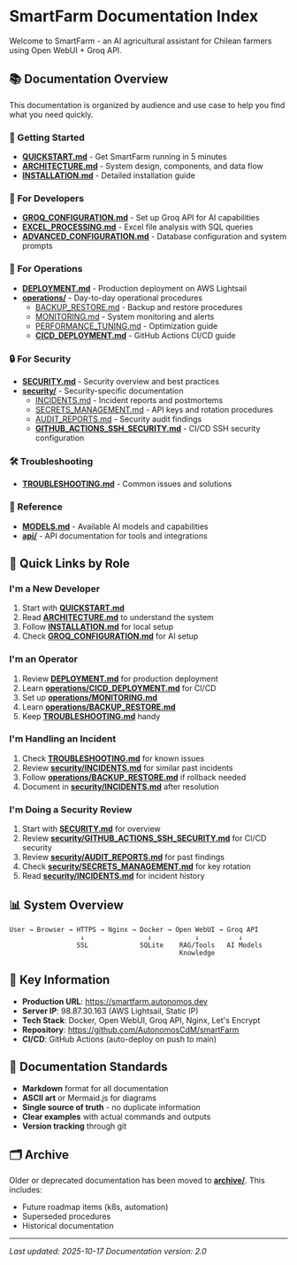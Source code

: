 # SmartFarm Documentation Index

Welcome to SmartFarm - an AI agricultural assistant for Chilean farmers using Open WebUI + Groq API.

## 📚 Documentation Overview

This documentation is organized by audience and use case to help you find what you need quickly.

### 🚀 Getting Started
- **[QUICKSTART.md](QUICKSTART.md)** - Get SmartFarm running in 5 minutes
- **[ARCHITECTURE.md](ARCHITECTURE.md)** - System design, components, and data flow
- **[INSTALLATION.md](INSTALLATION.md)** - Detailed installation guide

### 🔧 For Developers
- **[GROQ_CONFIGURATION.md](GROQ_CONFIGURATION.md)** - Set up Groq API for AI capabilities
- **[EXCEL_PROCESSING.md](EXCEL_PROCESSING.md)** - Excel file analysis with SQL queries
- **[ADVANCED_CONFIGURATION.md](ADVANCED_CONFIGURATION.md)** - Database configuration and system prompts

### 🚢 For Operations
- **[DEPLOYMENT.md](DEPLOYMENT.md)** - Production deployment on AWS Lightsail
- **[operations/](operations/)** - Day-to-day operational procedures
  - [BACKUP_RESTORE.md](operations/BACKUP_RESTORE.md) - Backup and restore procedures
  - [MONITORING.md](operations/MONITORING.md) - System monitoring and alerts
  - [PERFORMANCE_TUNING.md](operations/PERFORMANCE_TUNING.md) - Optimization guide
  - **[CICD_DEPLOYMENT.md](operations/CICD_DEPLOYMENT.md)** - GitHub Actions CI/CD guide

### 🔒 For Security
- **[SECURITY.md](SECURITY.md)** - Security overview and best practices
- **[security/](security/)** - Security-specific documentation
  - [INCIDENTS.md](security/INCIDENTS.md) - Incident reports and postmortems
  - [SECRETS_MANAGEMENT.md](security/SECRETS_MANAGEMENT.md) - API keys and rotation procedures
  - [AUDIT_REPORTS.md](security/AUDIT_REPORTS.md) - Security audit findings
  - **[GITHUB_ACTIONS_SSH_SECURITY.md](security/GITHUB_ACTIONS_SSH_SECURITY.md)** - CI/CD SSH security configuration

### 🛠 Troubleshooting
- **[TROUBLESHOOTING.md](TROUBLESHOOTING.md)** - Common issues and solutions

### 📖 Reference
- **[MODELS.md](MODELS.md)** - Available AI models and capabilities
- **[api/](api/)** - API documentation for tools and integrations

## 🎯 Quick Links by Role

### I'm a New Developer
1. Start with **[QUICKSTART.md](QUICKSTART.md)**
2. Read **[ARCHITECTURE.md](ARCHITECTURE.md)** to understand the system
3. Follow **[INSTALLATION.md](INSTALLATION.md)** for local setup
4. Check **[GROQ_CONFIGURATION.md](GROQ_CONFIGURATION.md)** for AI setup

### I'm an Operator
1. Review **[DEPLOYMENT.md](DEPLOYMENT.md)** for production deployment
2. Learn **[operations/CICD_DEPLOYMENT.md](operations/CICD_DEPLOYMENT.md)** for CI/CD
3. Set up **[operations/MONITORING.md](operations/MONITORING.md)**
4. Learn **[operations/BACKUP_RESTORE.md](operations/BACKUP_RESTORE.md)**
5. Keep **[TROUBLESHOOTING.md](TROUBLESHOOTING.md)** handy

### I'm Handling an Incident
1. Check **[TROUBLESHOOTING.md](TROUBLESHOOTING.md)** for known issues
2. Review **[security/INCIDENTS.md](security/INCIDENTS.md)** for similar past incidents
3. Follow **[operations/BACKUP_RESTORE.md](operations/BACKUP_RESTORE.md)** if rollback needed
4. Document in **[security/INCIDENTS.md](security/INCIDENTS.md)** after resolution

### I'm Doing a Security Review
1. Start with **[SECURITY.md](SECURITY.md)** for overview
2. Review **[security/GITHUB_ACTIONS_SSH_SECURITY.md](security/GITHUB_ACTIONS_SSH_SECURITY.md)** for CI/CD security
3. Review **[security/AUDIT_REPORTS.md](security/AUDIT_REPORTS.md)** for past findings
4. Check **[security/SECRETS_MANAGEMENT.md](security/SECRETS_MANAGEMENT.md)** for key rotation
5. Read **[security/INCIDENTS.md](security/INCIDENTS.md)** for incident history

## 📊 System Overview

```
User → Browser → HTTPS → Nginx → Docker → Open WebUI → Groq API
                  ↓                ↓           ↓          ↓
                 SSL             SQLite    RAG/Tools   AI Models
                                           Knowledge
```

## 🔑 Key Information

- **Production URL**: https://smartfarm.autonomos.dev
- **Server IP**: 98.87.30.163 (AWS Lightsail, Static IP)
- **Tech Stack**: Docker, Open WebUI, Groq API, Nginx, Let's Encrypt
- **Repository**: https://github.com/AutonomosCdM/smartFarm
- **CI/CD**: GitHub Actions (auto-deploy on push to main)

## 📝 Documentation Standards

- **Markdown** format for all documentation
- **ASCII art** or Mermaid.js for diagrams
- **Single source of truth** - no duplicate information
- **Clear examples** with actual commands and outputs
- **Version tracking** through git

## 🗂 Archive

Older or deprecated documentation has been moved to **[archive/](archive/)**. This includes:
- Future roadmap items (k8s, automation)
- Superseded procedures
- Historical documentation

---

*Last updated: 2025-10-17*
*Documentation version: 2.0*